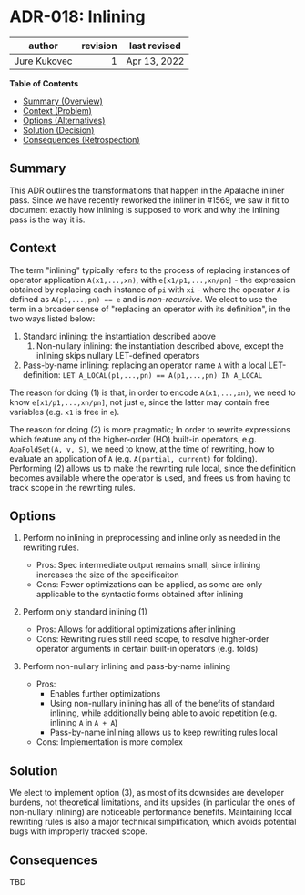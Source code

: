 # ADR-018: Inlining

| author     | revision | last revised |
| ------------ | --------:| -------- |
| Jure Kukovec |    1 | Apr 13, 2022 |

**Table of Contents**

- [Summary (Overview)](#summary)
- [Context (Problem)](#context)
- [Options (Alternatives)](#options)
- [Solution (Decision)](#solution)
- [Consequences (Retrospection)](#consequences)

## Summary

<!-- Statement to summarize, following the following formula: -->

This ADR outlines the transformations that happen in the Apalache inliner pass.
Since we have recently reworked the inliner in #1569, we saw it fit to document exactly how inlining is supposed to work and why the inlining pass is the way it is. 

## Context

<!-- Communicates the forces at play (technical, political, social, project).
     This is the story explaining the problem we are looking to resolve.
-->
The term "inlining" typically refers to the process of replacing instances of operator application `A(x1,...,xn)`, with `e[x1/p1,...,xn/pn]` - the expression obtained by replacing each instance of `pi` with `xi` -  where the operator `A` is defined as `A(p1,...,pn) == e` and is _non-recursive_.
We elect to use the term in a broader sense of "replacing an operator with its definition", in the two ways listed below:
  1. Standard inlining: the instantiation described above
      1. Non-nullary inlining: the instantiation described above, except the inlining skips nullary LET-defined operators
  2. Pass-by-name inlining: replacing an operator name `A` with a local LET-definition: `LET A_LOCAL(p1,...,pn) == A(p1,...,pn) IN A_LOCAL`

The reason for doing (1) is that, in order to encode `A(x1,...,xn)`, we need to know `e[x1/p1,...,xn/pn]`, not just `e`, since the latter may contain free variables (e.g. `x1` is free in `e`).

The reason for doing (2) is more pragmatic; In order to rewrite expressions which feature any of the higher-order (HO) built-in operators, e.g. `ApaFoldSet(A, v, S)`, we need to know, at the time of rewriting, how to evaluate an application of `A` (e.g. `A(partial, current)` for folding). 
Performing (2) allows us to make the rewriting rule local, since the definition becomes available where the operator is used, and frees us from having to track scope in the rewriting rules.

## Options

<!-- Communicate the options considered.
     This records evidence of our circumspection and documents the various alternatives
     considered but not adopted.
-->
1. Perform no inlining in preprocessing and inline only as needed in the rewriting rules.
    - Pros: Spec intermediate output remains small, since inlining increases the size of the specificaiton
    - Cons: Fewer optimizations can be applied, as some are only applicable to the syntactic forms obtained after inlining

1. Perform only standard inlining (1)
    - Pros: Allows for additional optimizations after inlining
    - Cons: Rewriting rules still need scope, to resolve higher-order operator arguments in certain built-in operators (e.g. folds)

1. Perform non-nullary inlining and pass-by-name inlining
    - Pros: 
        - Enables further optimizations 
        - Using non-nullary inlining has all of the benefits of standard inlining, while additionally being able to avoid repetition (e.g. inlining `A` in `A + A`)
        - Pass-by-name inlining allows us to keep rewriting rules local
    - Cons: Implementation is more complex

## Solution

<!-- Communicates what solution was decided, and it is expected to solve the
     problem. -->

We elect to implement option (3), as most of its downsides are developer burdens, not theoretical limitations, and its upsides (in particular the ones of non-nullary inlining) are noticeable performance benefits.
Maintaining local rewriting rules is also a major technical simplification, which avoids potential bugs with improperly tracked scope.

## Consequences

<!-- Records the results of the decision over the long term.
     Did it work, not work, was changed, upgraded, etc.
-->

TBD
